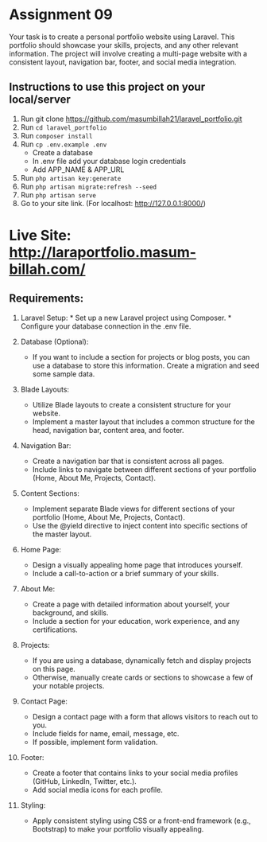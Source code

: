 # Assignment 09

Your task is to create a personal portfolio website using Laravel. This portfolio should showcase your skills, projects, and any other relevant information. The project will involve creating a multi-page website with a consistent layout, navigation bar, footer, and social media integration.

## Instructions to use this project on your local/server

1. Run git clone https://github.com/masumbillah21/laravel_portfolio.git
2. Run ``` cd laravel_portfolio ```
2. Run ``` composer install ```
3. Run ``` cp .env.example .env ```
    - Create a database
    - In .env file add your database login credentials 
    - Add APP_NAME & APP_URL
4. Run ``` php artisan key:generate ```
5. Run ``` php artisan migrate:refresh --seed ```
6. Run ``` php artisan serve ```
7. Go to your site link. (For localhost: http://127.0.0.1:8000/)

# Live Site: http://laraportfolio.masum-billah.com/


## Requirements:

1.    Laravel Setup:
    * Set up a new Laravel project using Composer.
    * Configure your database connection in the .env file.

2. Database (Optional):
    * If you want to include a section for projects or blog posts, you can use a database to store this information. Create a migration and seed some sample data.

3. Blade Layouts:
    * Utilize Blade layouts to create a consistent structure for your website.
    * Implement a master layout that includes a common structure for the head, navigation bar, content area, and footer.

4. Navigation Bar:
    * Create a navigation bar that is consistent across all pages.
    * Include links to navigate between different sections of your portfolio (Home, About Me, Projects, Contact).

5. Content Sections:
    * Implement separate Blade views for different sections of your portfolio (Home, About Me, Projects, Contact).
    * Use the @yield directive to inject content into specific sections of the master layout.

6. Home Page:
    * Design a visually appealing home page that introduces yourself.
    * Include a call-to-action or a brief summary of your skills.

7.  About Me:
    * Create a page with detailed information about yourself, your background, and skills.
    * Include a section for your education, work experience, and any certifications.

8.  Projects:
    * If you are using a database, dynamically fetch and display projects on this page.
    * Otherwise, manually create cards or sections to showcase a few of your notable projects.

9. Contact Page:
    * Design a contact page with a form that allows visitors to reach out to you.
    * Include fields for name, email, message, etc.
    * If possible, implement form validation.

10. Footer:
    * Create a footer that contains links to your social media profiles (GitHub, LinkedIn, Twitter, etc.).
    * Add social media icons for each profile.

12. Styling:
    * Apply consistent styling using CSS or a front-end framework (e.g., Bootstrap) to make your portfolio visually appealing.